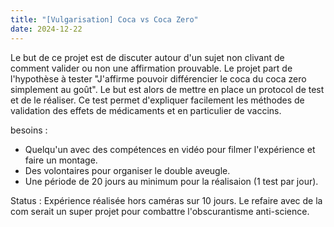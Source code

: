 ```yaml
---
title: "[Vulgarisation] Coca vs Coca Zero"
date: 2024-12-22
---
```


Le but de ce projet est de discuter autour d'un sujet non clivant de comment valider ou non une affirmation prouvable.
Le projet part de l'hypothèse à tester "J'affirme pouvoir différencier le coca du coca zero simplement au goût".
Le but est alors de mettre en place un protocol de test et de le réaliser.
Ce test permet d'expliquer facilement les méthodes de validation des effets de médicaments et en particulier de vaccins.

besoins :
* Quelqu'un avec des compétences en vidéo pour filmer l'expérience et faire un montage.
* Des volontaires pour organiser le double aveugle.
* Une période de 20 jours au minimum pour la réalisaion (1 test par jour).


Status : Expérience réalisée hors caméras sur 10 jours.
Le refaire avec de la com serait un super projet pour combattre l'obscurantisme anti-science.

